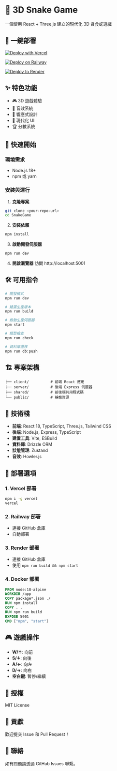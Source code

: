 # 🐍 3D Snake Game

一個使用 React + Three.js 建立的現代化 3D 貪食蛇遊戲

## 🚀 一鍵部署

[![Deploy with Vercel](https://vercel.com/button)](https://vercel.com/new/clone?repository-url=https%3A%2F%2Fgithub.com%2Fbboy10121988%2FSnake)

[![Deploy on Railway](https://railway.app/button.svg)](https://railway.app/template/RjhC1P?referralCode=alphasec)

[![Deploy to Render](https://render.com/images/deploy-to-render-button.svg)](https://render.com/deploy?repo=https://github.com/bboy10121988/Snake)

## ✨ 特色功能

- 🎮 3D 遊戲體驗
- 🎵 音效系統
- 📱 響應式設計
- 🎨 現代化 UI
- 🏆 分數系統

## 🚀 快速開始

### 環境需求
- Node.js 18+ 
- npm 或 yarn

### 安裝與運行

1. **克隆專案**
```bash
git clone <your-repo-url>
cd SnakeGame
```

2. **安裝依賴**
```bash
npm install
```

3. **啟動開發伺服器**
```bash
npm run dev
```

4. **開啟瀏覽器**
訪問 http://localhost:5001

## 🛠️ 可用指令

```bash
# 開發模式
npm run dev

# 建置生產版本
npm run build

# 啟動生產伺服器
npm start

# 類型檢查
npm run check

# 資料庫遷移
npm run db:push
```

## 🏗️ 專案架構

```
├── client/          # 前端 React 應用
├── server/          # 後端 Express 伺服器
├── shared/          # 前後端共用程式碼
└── public/          # 靜態資源
```

## 🎯 技術棧

- **前端**: React 18, TypeScript, Three.js, Tailwind CSS
- **後端**: Node.js, Express, TypeScript
- **建置工具**: Vite, ESBuild
- **資料庫**: Drizzle ORM
- **狀態管理**: Zustand
- **音效**: Howler.js

## 🚀 部署選項

### 1. Vercel 部署
```bash
npm i -g vercel
vercel
```

### 2. Railway 部署
- 連接 GitHub 倉庫
- 自動部署

### 3. Render 部署
- 連接 GitHub 倉庫
- 使用 `npm run build && npm start`

### 4. Docker 部署
```dockerfile
FROM node:18-alpine
WORKDIR /app
COPY package*.json ./
RUN npm install
COPY . .
RUN npm run build
EXPOSE 5001
CMD ["npm", "start"]
```

## 🎮 遊戲操作

- **W/↑**: 向前
- **S/↓**: 向後  
- **A/←**: 向左
- **D/→**: 向右
- **空白鍵**: 暫停/繼續

## 📄 授權

MIT License

## 🤝 貢獻

歡迎提交 Issue 和 Pull Request！

## 📧 聯絡

如有問題請透過 GitHub Issues 聯繫。

